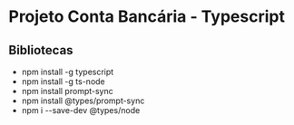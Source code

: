 <h1>Projeto Conta Bancária - Typescript</h1>



<h2>Bibliotecas</h2>

- npm install -g typescript
- npm install -g ts-node
- npm install prompt-sync
- npm install @types/prompt-sync
- npm i --save-dev @types/node